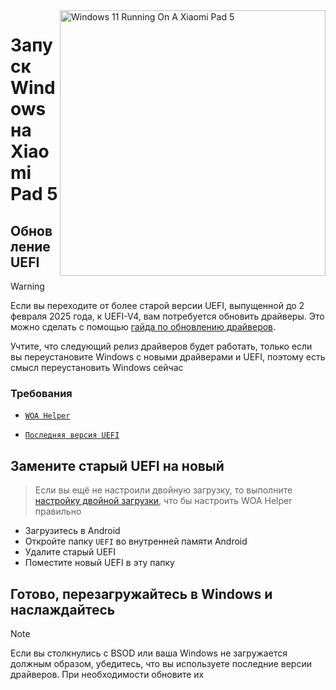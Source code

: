<img align="right" src="https://raw.githubusercontent.com/erdilS/Port-Windows-11-Xiaomi-Pad-5/main/nabu.png" width="425" alt="Windows 11 Running On A Xiaomi Pad 5">

# Запуск Windows на Xiaomi Pad 5

## Обновление UEFI 
> [!Warning]
> Если вы переходите от более старой версии UEFI, выпущенной до 2 февраля 2025 года, к UEFI-V4, вам потребуется обновить драйверы. Это можно сделать с помощью [гайда по обновлению драйверов](update-ru.md).
> 
> Учтите, что следующий релиз драйверов будет работать, только если вы переустановите Windows с новыми драйверами и UEFI, поэтому есть смысл переустановить Windows сейчас

### Требования 
- [```WOA Helper```](https://github.com/erdilS/Port-Windows-11-Xiaomi-Pad-5/releases/download/dualboot/woahelper.apk)
  
- [```Последняя версия UEFI```](https://github.com/erdilS/Port-Windows-11-Xiaomi-Pad-5/releases/download/UEFI/nabu-uefi-v4.img)

## Замените старый UEFI на новый
> Если вы ещё не настроили двойную загрузку, то выполните [настройку двойной загрузки](/guide/Russian/4-dualboot-ru.md), что бы настроить WOA Helper правильно
- Загрузитесь в Android
- Откройте папку `UEFI` во внутренней памяти Android 
- Удалите старый UEFI
- Поместите новый UEFI в эту папку

## Готово, перезагружайтесь в Windows и наслаждайтесь  

> [!NOTE]
> Если вы столкнулись с BSOD или ваша Windows не загружается должным образом, убедитесь, что вы используете последние версии драйверов. При необходимости обновите их
